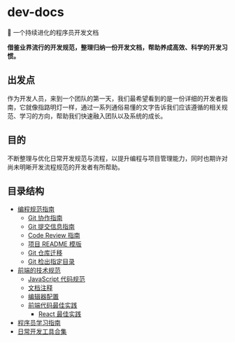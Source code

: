 # dev-docs

🦉 一个持续进化的程序员开发文档

**借鉴业界流行的开发规范，整理归纳一份开发文档，帮助养成高效、科学的开发习惯。**

## 出发点

作为开发人员，来到一个团队的第一天，我们最希望看到的是一份详细的开发者指南，它就像指路明灯一样，通过一系列通俗易懂的文字告诉我们应该遵循的相关规范、学习的方向，帮助我们快速融入团队以及系统的成长。

## 目的

不断整理与优化日常开发规范与流程，以提升编程与项目管理能力，同时也期许对尚未明晰开发流程规范的开发者有所帮助。

## 目录结构

- [编程规范指南](coding-guide/README.md)
  - [Git 协作指南](coding-guide/git-workflow.md)
  - [Git 提交信息指南](coding-guide/how-to-write-commmit-message.md)
  - [Code Review 指南](coding-guide/how-to-review-code.md)
  - [项目 README 模版](coding-guide/sample-project-readme.md)
  - [Git 仓库迁移](coding-guide/git-repository-migration.md)
  - [Git 检出指定目录](coding-guide/git-sparse-checkout.md)
- [前端的技术规范](frontend/README.md)
  - [JavaScript 代码规范](./code-standards/JavaScript-style-guide.md)
  - [文档注释](./code-standards/code-documentation.md)
  - [编辑器配置](./editor.setting.md)
  - [前端代码最佳实践](./best-practices)
    - [React 最佳实践](./best-practices/react-best-practices.md)
- [程序员学习指南](learning/README.md)
- [日常开发工具合集](tools/README.md)
